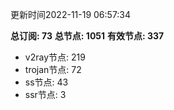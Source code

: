 更新时间2022-11-19 06:57:34

**总订阅: 73**
**总节点: 1051**
**有效节点: 337**
- v2ray节点: 219
- trojan节点: 72
- ss节点: 43
- ssr节点: 3
